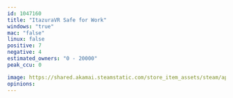 ```yaml
---
id: 1047160
title: "ItazuraVR Safe for Work"
windows: "true"
mac: "false"
linux: false
positive: 7
negative: 4
estimated_owners: "0 - 20000"
peak_ccu: 0

image: https://shared.akamai.steamstatic.com/store_item_assets/steam/apps/1047160/header.jpg?t=1731979655
opinions:
---
```

